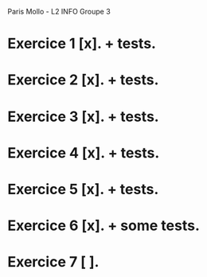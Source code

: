 Paris Mollo - L2 INFO Groupe 3
# Exercice 1 [x]. + tests.
# Exercice 2 [x]. + tests.
# Exercice 3 [x]. + tests.
# Exercice 4 [x]. + tests.
# Exercice 5 [x]. + tests.
# Exercice 6 [x]. + some tests.
# Exercice 7 [ ].